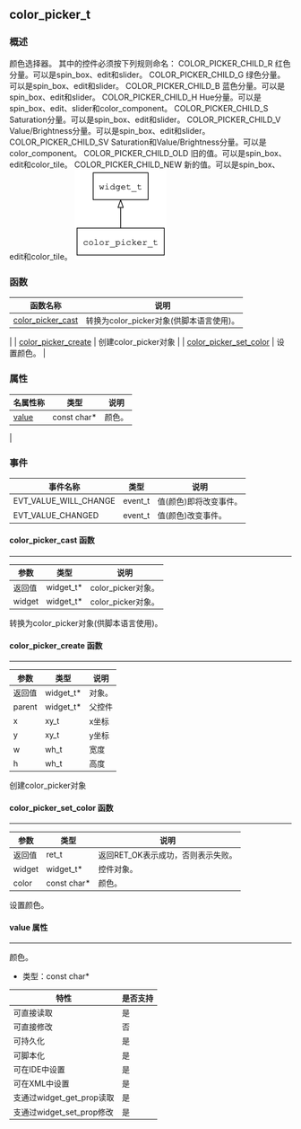 ## color\_picker\_t
### 概述
 颜色选择器。 其中的控件必须按下列规则命名：
 COLOR_PICKER_CHILD_R 红色分量。可以是spin_box、edit和slider。
 COLOR_PICKER_CHILD_G 绿色分量。可以是spin_box、edit和slider。
 COLOR_PICKER_CHILD_B 蓝色分量。可以是spin_box、edit和slider。
 COLOR_PICKER_CHILD_H Hue分量。可以是spin_box、edit、slider和color_component。
 COLOR_PICKER_CHILD_S Saturation分量。可以是spin_box、edit和slider。
 COLOR_PICKER_CHILD_V Value/Brightness分量。可以是spin_box、edit和slider。
 COLOR_PICKER_CHILD_SV Saturation和Value/Brightness分量。可以是color_component。
 COLOR_PICKER_CHILD_OLD 旧的值。可以是spin_box、edit和color_tile。
 COLOR_PICKER_CHILD_NEW 新的值。可以是spin_box、edit和color_tile。
![image](images/color_picker_t_0.png)

### 函数
<p id="color_picker_t_methods">

| 函数名称 | 说明 | 
| -------- | ------------ | 
| <a href="#color_picker_t_color_picker_cast">color\_picker\_cast</a> |  转换为color_picker对象(供脚本语言使用)。
 |
| <a href="#color_picker_t_color_picker_create">color\_picker\_create</a> |  创建color_picker对象
 |
| <a href="#color_picker_t_color_picker_set_color">color\_picker\_set\_color</a> |  设置颜色。
 |
### 属性
<p id="color_picker_t_properties">

| 名属性称 | 类型 | 说明 | 
| -------- | ----- | ------------ | 
| <a href="#color_picker_t_value">value</a> | const char* |  颜色。
 |
### 事件
<p id="color_picker_t_events">

| 事件名称 | 类型  | 说明 | 
| -------- | ----- | ------- | 
| EVT\_VALUE\_WILL\_CHANGE | event\_t | 值(颜色)即将改变事件。 |
| EVT\_VALUE\_CHANGED | event\_t | 值(颜色)改变事件。 |
#### color\_picker\_cast 函数
-----------------------

| 参数 | 类型 | 说明 |
| -------- | ----- | --------- |
| 返回值 | widget\_t* | color\_picker对象。 |
| widget | widget\_t* | color\_picker对象。 |
<p id="color_picker_t_color_picker_cast"> 转换为color_picker对象(供脚本语言使用)。



#### color\_picker\_create 函数
-----------------------

| 参数 | 类型 | 说明 |
| -------- | ----- | --------- |
| 返回值 | widget\_t* | 对象。 |
| parent | widget\_t* | 父控件 |
| x | xy\_t | x坐标 |
| y | xy\_t | y坐标 |
| w | wh\_t | 宽度 |
| h | wh\_t | 高度 |
<p id="color_picker_t_color_picker_create"> 创建color_picker对象



#### color\_picker\_set\_color 函数
-----------------------

| 参数 | 类型 | 说明 |
| -------- | ----- | --------- |
| 返回值 | ret\_t | 返回RET\_OK表示成功，否则表示失败。 |
| widget | widget\_t* | 控件对象。 |
| color | const char* | 颜色。 |
<p id="color_picker_t_color_picker_set_color"> 设置颜色。



#### value 属性
-----------------------
<p id="color_picker_t_value"> 颜色。


* 类型：const char*

| 特性 | 是否支持 |
| -------- | ----- |
| 可直接读取 | 是 |
| 可直接修改 | 否 |
| 可持久化   | 是 |
| 可脚本化   | 是 |
| 可在IDE中设置 | 是 |
| 可在XML中设置 | 是 |
| 支通过widget_get_prop读取 | 是 |
| 支通过widget_set_prop修改 | 是 |

